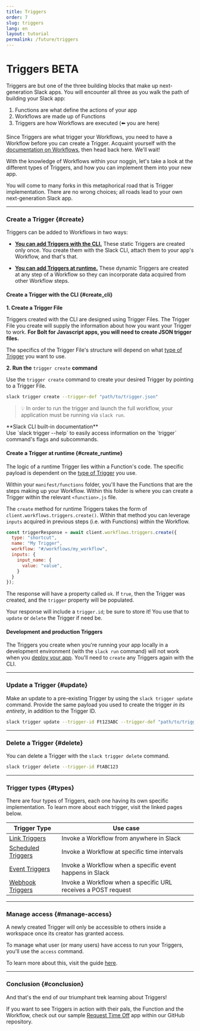 ```yaml
---
title: Triggers
order: 7
slug: triggers
lang: en
layout: tutorial
permalink: /future/triggers
---
```

# Triggers <span class="label-beta">BETA</span>

<div class="section-content">
Triggers are but one of the three building blocks that make up next-generation Slack apps. You will encounter all three as you walk the path of building your Slack app:

1. Functions are what define the actions of your app
2. Workflows are made up of Functions
3. Triggers are how Workflows are executed (⬅️ you are here)

Since Triggers are what trigger your Workflows, you need to have a Workflow before you can create a Trigger. Acquaint yourself with the [documentation on Workflows](/bolt-js/future/workflows), then head back here. We'll wait!

With the knowledge of Workflows within your noggin, let's take a look at the different types of Triggers, and how you can implement them into your new app. 

You will come to many forks in this metaphorical road that is Trigger implementation. There are no wrong choices; all roads lead to your own next-generation Slack app. 
</div>


---

### Create a Trigger {#create}

Triggers can be added to Workflows in two ways:

* [**You can add Triggers with the CLI.**](#create_cli) These static Triggers are created only once. You create them with the Slack CLI, attach them to your app's Workflow, and that's that. 

* [**You can add Triggers at runtime.**](#create_runtime) These dynamic Triggers are created at any step of a Workflow so they can incorporate data acquired from other Workflow steps.

#### Create a Trigger with the CLI {#create_cli}

**1. Create a Trigger File**

Triggers created with the CLI are designed using Trigger Files. The Trigger File you create will supply the information about how you want your Trigger to work. **For Bolt for Javascript apps, you will need to create JSON trigger files.**

The specifics of the Trigger File's structure will depend on what [type of Trigger](#types) you want to use.

**2. Run the** `trigger create` **command**

Use the `trigger create` command to create your desired Trigger by pointing to a Trigger File. 

```bash
slack trigger create --trigger-def "path/to/trigger.json"
```

> 💡 In order to run the trigger and launch the full workflow, your application must be running via `slack run`.

<p class="alert alert_info"><ts-icon class="ts_icon_info_circle"></ts-icon>**Slack CLI built-in documentation**<br>
Use `slack trigger --help`  to easily access information on the `trigger` command's flags and subcommands.</p>

#### Create a Trigger at runtime {#create_runtime}

The logic of a runtime Trigger lies within a Function's code. The specific payload is dependent on the [type of Trigger](#types) you use.

Within your `manifest/functions` folder, you'll have the Functions that are the steps making up your Workflow. Within this folder is where you can create a Trigger within the relevant `<function>.js` file. 

The `create` method for runtime Triggers takes the form of `client.workflows.triggers.create()`. Within that method you can leverage `inputs` acquired in previous steps (i.e. with Functions) within the Workflow.

```js
const triggerResponse = await client.workflows.triggers.create({
  type: "shortcut",
  name: "My Trigger",
  workflow: "#/workflows/my_workflow",
  inputs: {
    input_name: {
      value: "value",
    }
  }
});
```

The response will have a property called `ok`. If `true`, then the Trigger was created, and the `trigger` property will be populated.

Your response will include a `trigger.id`; be sure to store it! You use that to `update` or `delete` the Trigger if need be.

#### Development and production Triggers

The Triggers you create when you're running your app locally in a development environment (with the `slack run` command) will not work when you [deploy your app](/bolt-js/future/deploy-your-app). You'll need to `create` any Triggers again with the CLI.

---

### Update a Trigger {#update}

Make an update to a pre-existing Trigger by using the `slack trigger update` command. Provide the same payload you used to create the trigger *in its entirety*, in addition to the Trigger ID.

```bash
slack trigger update --trigger-id Ft123ABC --trigger-def "path/to/trigger.json"
```
---

### Delete a Trigger {#delete}

You can delete a Trigger with the `slack trigger delete` command.

```bash
slack trigger delete --trigger-id FtABC123
```
---

### Trigger types {#types}

There are four types of Triggers, each one having its own specific implementation. To learn more about each trigger, visit the linked pages below.

| Trigger Type                     | Use case                                                      |
|----------------------------------|---------------------------------------------------------------|
| [Link Triggers](https://api.slack.com/future/triggers/link)           | Invoke a Workflow from anywhere in Slack                      |
| [Scheduled Triggers](https://api.slack.com/future/triggers/scheduled) | Invoke a Workflow at specific time intervals                  |
| [Event Triggers](https://api.slack.com/future/triggers/event)         | Invoke a Workflow when a specific event happens in Slack      |
| [Webhook Triggers](https://api.slack.com/future/triggers/webhook)     | Invoke a Workflow when a specific URL receives a POST request |

---

### Manage access {#manage-access}

A newly created Trigger will only be accessible to others inside a workspace once its creator has granted access.

To manage what user (or many users) have access to run your Triggers, you'll use the `access` command.

To learn more about this, visit the guide [here](https://api.slack.com/future/triggers#manage-access).

---

### Conclusion {#conclusion}

And that's the end of our triumphant trek learning about Triggers!

If you want to see Triggers in action with their pals, the Function and the Workflow, check out our sample [Request Time Off](https://github.com/slack-samples/bolt-js-request-time-off) app within our GitHub repository.
